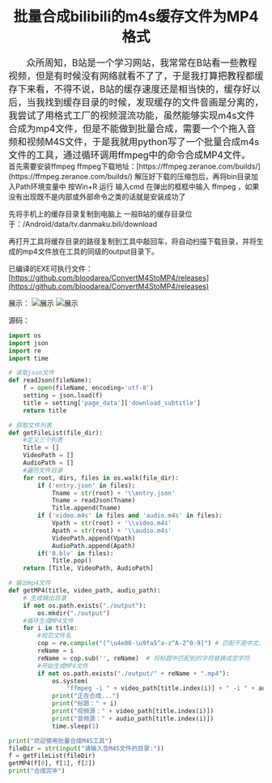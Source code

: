 <h1 align = center>批量合成bilibili的m4s缓存文件为MP4格式</h1>
<font size = 4>&nbsp;&nbsp;&nbsp;&nbsp;&nbsp;&nbsp;&nbsp;众所周知，B站是一个学习网站，我常常在B站看一些教程视频，但是有时候没有网络就看不了了，于是我打算把教程都缓存下来看，不得不说，B站的缓存速度还是相当快的，缓存好以后，当我找到缓存目录的时候，发现缓存的文件音画是分离的，我尝试了用格式工厂的视频混流功能，虽然能够实现m4s文件合成为mp4文件，但是不能做到批量合成，需要一个个拖入音频和视频M4S文件，于是我就用python写了一个批量合成m4s文件的工具，通过循环调用ffmpeg中的命令合成MP4文件。</font>
<br>
首先需要安装ffmpeg
ffmpeg下载地址：[https://ffmpeg.zeranoe.com/builds/](https://ffmpeg.zeranoe.com/builds/)
解压好下载的压缩包后，再将bin目录加入Path环境变量中
按Win+R 运行 输入cmd 在弹出的框框中输入 ffmpeg ，如果没有出现既不是内部或外部命令之类的话就是安装成功了

先将手机上的缓存目录复制到电脑上
一般B站的缓存目录位于：/Android/data/tv.danmaku.bili/download

再打开工具将缓存目录的路径复制到工具中敲回车，将自动扫描下载目录，并将生成的mp4文件放在工具的同级的output目录下。

已编译的EXE可执行文件：[https://github.com/bloodarea/ConvertM4StoMP4/releases](https://github.com/bloodarea/ConvertM4StoMP4/releases)

展示：
![展示](https://img-blog.csdnimg.cn/20200523224607601.png?x-oss-process=image/watermark,type_ZmFuZ3poZW5naGVpdGk,shadow_10,text_aHR0cHM6Ly9ibG9nLmNzZG4ubmV0L3FxXzI1OTY1MTY1,size_16,color_FFFFFF,t_70)
![展示](https://img-blog.csdnimg.cn/20200523224621937.png?x-oss-process=image/watermark,type_ZmFuZ3poZW5naGVpdGk,shadow_10,text_aHR0cHM6Ly9ibG9nLmNzZG4ubmV0L3FxXzI1OTY1MTY1,size_16,color_FFFFFF,t_70)

源码：
```python
import os
import json
import re
import time

# 读取json文件
def readJson(fileName):
    f = open(fileName, encoding='utf-8')
    setting = json.load(f)
    title = setting['page_data']['download_subtitle']
    return title

# 获取文件列表
def getFileList(file_dir):
    #定义三个列表
    Title = []
    VideoPath = []
    AudioPath = []
    #遍历文件目录
    for root, dirs, files in os.walk(file_dir):
        if ('entry.json' in files):
            Tname = str(root) + '\\entry.json'
            Tname = readJson(Tname)
            Title.append(Tname)
        if ('video.m4s' in files and 'audio.m4s' in files):
            Vpath = str(root) + '\\video.m4s'
            Apath = str(root) + '\\audio.m4s'
            VideoPath.append(Vpath)
            AudioPath.append(Apath)
        if('0.blv' in files):
            Title.pop()
    return [Title, VideoPath, AudioPath]

# 输出mp4文件
def getMP4(title, video_path, audio_path):
    # 生成输出目录
    if not os.path.exists("./output"):
        os.mkdir("./output")
    #循环生成MP4文件
    for i in title:
        #规范文件名
        cop = re.compile("[^\u4e00-\u9fa5^a-z^A-Z^0-9]") # 匹配不是中文、大小写、数字的其他字符
        reName = i
        reName = cop.sub('', reName)  # 将标题中匹配到的字符替换成空字符
        #开始生成MP4文件
        if not os.path.exists("./output/" + reName + ".mp4"):
            os.system(
                "ffmpeg -i " + video_path[title.index(i)] + " -i " + audio_path[title.index(i)] + " -codec copy ./output/" + reName + ".mp4")
            print("正在合成...")
            print("标题：" + i)
            print("视频源：" + video_path[title.index(i)])
            print("音频源：" + audio_path[title.index(i)])
            time.sleep(1)

print("欢迎使用批量合成M4S工具")
fileDir = str(input("请输入含M4S文件的目录:"))
f = getFileList(fileDir)
getMP4(f[0], f[1], f[2])
print("合成完毕")

```
